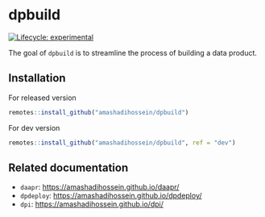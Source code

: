 
<!-- README.md is generated from README.Rmd. Please edit that file -->

# dpbuild

<!-- badges: start -->

[![Lifecycle:
experimental](https://img.shields.io/badge/lifecycle-experimental-orange.svg)](https://lifecycle.r-lib.org/articles/stages.html#experimental)
<!-- badges: end -->

The goal of `dpbuild` is to streamline the process of building a data
product.

## Installation

For released version

``` r
remotes::install_github("amashadihossein/dpbuild")
```

For dev version

``` r
remotes::install_github("amashadihossein/dpbuild", ref = "dev")
```

## Related documentation

-   `daapr`: <https://amashadihossein.github.io/daapr/>
-   `dpdeploy`: <https://amashadihossein.github.io/dpdeploy/>
-   `dpi`: <https://amashadihossein.github.io/dpi/>
